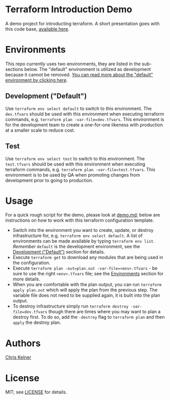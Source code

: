 # Terraform Introduction Demo
A demo project for introducting terraform. A short presentation goes with this
code base, [available
here](https://docs.google.com/presentation/d/1L8BQ1ckdRQq1J-3uISvu8icPzTgpkEVlZR0EllCeMz4/edit?usp=sharing).

# Environments
This repo currently uses two environments, they are listed in the sub-sections
below. The "default" environment is utilized as development because it cannot be
removed. [You can read more about the "default" environment by clicking
here](https://www.terraform.io/docs/state/environments.html#using-environments).

## Development ("Default")
Use `terraform env select default` to switch to this environment. The
`dev.tfvars` should be used with this environment when executing terraform
commands, e.g. `terraform plan -var-file=dev.tfvars`. This environment is for
the development team to create a one-for-one likeness with production at a
smaller scale to reduce cost.

## Test
Use `terraform env select test` to switch to this environment. The
`test.tfvars` should be used with this environment when executing terraform
commands, e.g. `terraform plan -var-file=test.tfvars`. This environment is to
be used by QA when promoting changes from development prior to going to
production.

# Usage
For a quick rough script for the demo, please look at [demo.md](demo.md); below
are instructions on how to work with this terraform configuration template.

- Switch into the environment you want to create, update, or destroy
infrastructure for, e.g. `terraform env select default`. A list of environments
can be made available by typing `terraform env list`. *Remember* `default` is
the development environment, see the [Development
("Default")](#development-default) section for details.
- Execute `terraform get` to download any modules that are being used in the
configuration.
- Execute `terraform plan -out=plan.out -var-file=<env>.tfvars` - be sure to use
the right `<env>.tfvars` file; see the [Environments](#environments) section for
more details.
- When you are comfortable with the plan output, you can run `terraform apply
plan.out` which will apply the plan from the previous step. The variable file
does not need to be supplied again, it is built into the plan output.
- To destroy infrastructure simply run `terraform destroy -var-file=dev.tfvars`
though there are times where you may want to plan a destroy first. To do so,
add the `-destroy` flag to `terraform plan` and then `apply` the destroy plan.

# Authors
[Chris Kelner](http://github.com/ckelner)

# License
MIT; see [LICENSE](LICENSE) for details.
